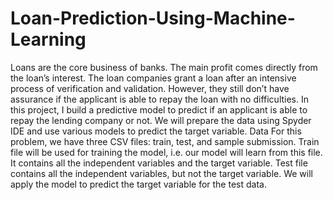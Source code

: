 # Loan-Prediction-Using-Machine-Learning
Loans are the core business of banks. The main profit comes directly from the loan’s interest. The loan companies grant a loan after an intensive process of verification and validation. However, they still don’t have assurance if the applicant is able to repay the loan with no difficulties. 
In this project, I build a predictive model to predict if an applicant is able to repay the lending company or not. We will prepare the data using  Spyder IDE and use various models to predict the target variable.
Data
For this problem, we have three CSV files: train, test, and sample submission.
Train file will be used for training the model, i.e. our model will learn from this file. It contains all the independent variables and the target variable.
Test file contains all the independent variables, but not the target variable. We will apply the model to predict the target variable for the test data.



